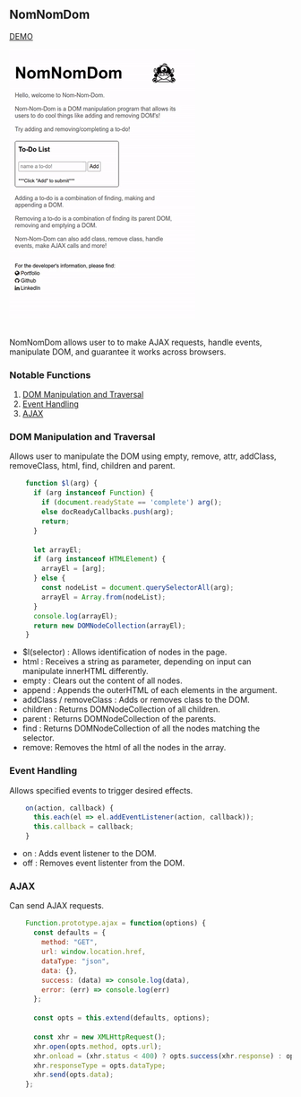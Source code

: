## NomNomDom

[DEMO](http://sangwlee.com/Nom-Nom-Dom/)
<div>
<img src="images/demo.gif" style="margin: 0 auto;"/>
</div>
<br />

NomNomDom allows user to to make AJAX requests, handle events, manipulate DOM, and guarantee it works across browsers.

### Notable Functions

  1. [DOM Manipulation and Traversal](#dom-manipulation-and-traversal)
  2. [Event Handling](#event-handling)
  3. [AJAX](#ajax)

### DOM Manipulation and Traversal

Allows user to manipulate the DOM using empty, remove, attr, addClass, removeClass, html, find, children and parent.

```javascript
    function $l(arg) {
      if (arg instanceof Function) {
        if (document.readyState == 'complete') arg();
        else docReadyCallbacks.push(arg);
        return;
      }

      let arrayEl;
      if (arg instanceof HTMLElement) {
        arrayEl = [arg];
      } else {
        const nodeList = document.querySelectorAll(arg);
        arrayEl = Array.from(nodeList);
      }
      console.log(arrayEl);
      return new DOMNodeCollection(arrayEl);
    }
```

* $l(selector) : Allows identification of nodes in the page.
* html : Receives a string as parameter, depending on input can manipulate innerHTML differently.
* empty : Clears out the content of all nodes.
* append : Appends the outerHTML of each elements in the argument.
* addClass / removeClass : Adds or removes class to the DOM.
* children : Returns DOMNodeCollection of all children.
* parent : Returns DOMNodeCollection of the parents.
* find : Returns DOMNodeCollection of all the nodes matching the selector.
* remove: Removes the html of all the nodes in the array.

### Event Handling

Allows specified events to trigger desired effects.

```javascript
    on(action, callback) {
      this.each(el => el.addEventListener(action, callback));
      this.callback = callback;
    }
```

* on : Adds event listener to the DOM.
* off : Removes event listenter from the DOM.

### AJAX

Can send AJAX requests.

```javascript
    Function.prototype.ajax = function(options) {
      const defaults = {
        method: "GET",
        url: window.location.href,
        dataType: "json",
        data: {},
        success: (data) => console.log(data),
        error: (err) => console.log(err)
      };

      const opts = this.extend(defaults, options);

      const xhr = new XMLHttpRequest();
      xhr.open(opts.method, opts.url);
      xhr.onload = (xhr.status < 400) ? opts.success(xhr.response) : opts.error(xhr.response);
      xhr.responseType = opts.dataType;
      xhr.send(opts.data);
    };
```
